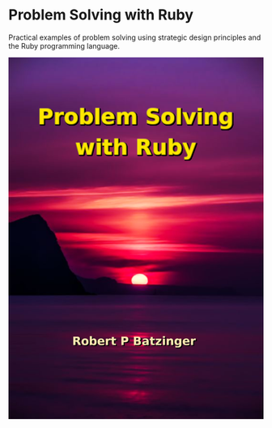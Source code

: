 # Problem Solving with Ruby

Practical examples of problem solving using strategic design principles and the Ruby programming language.

![cover](cover.png)